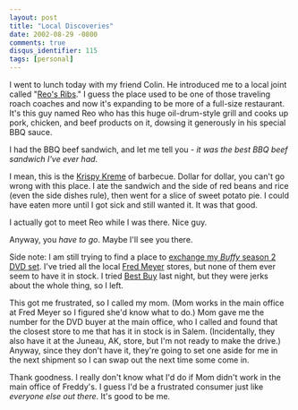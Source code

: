 ```yaml
---
layout: post
title: "Local Discoveries"
date: 2002-08-29 -0800
comments: true
disqus_identifier: 115
tags: [personal]
---
```

I went to lunch today with my friend Colin. He introduced me to a local
joint called "[Reo's
Ribs](http://portland.citysearch.com/profile/33622305)." I guess the
place used to be one of those traveling roach coaches and now it's
expanding to be more of a full-size restaurant. It's this guy named Reo
who has this huge oil-drum-style grill and cooks up pork, chicken, and
beef products on it, dowsing it generously in his special BBQ sauce.

 I had the BBQ beef sandwich, and let me tell you - *it was the best BBQ
beef sandwich I've ever had*.

 I mean, this is the [Krispy Kreme](http://www.krispykreme.com/) of
barbecue. Dollar for dollar, you can't go wrong with this place. I ate
the sandwich and the side of red beans and rice (even the side dishes
rule), then went for a slice of sweet potato pie. I could have eaten
more until I got sick and still wanted it. It was that good.

 I actually got to meet Reo while I was there. Nice guy.

 Anyway, you *have to go*. Maybe I'll see you there.

 Side note: I am still trying to find a place to [exchange my *Buffy*
season 2 DVD set](/archive/2002/08/26/i-went-to-the-animal-fair.aspx).
I've tried all the local [Fred Meyer](http://www.fredmeyer.com) stores,
but none of them ever seem to have it in stock. I tried [Best
Buy](http://www.bestbuy.com) last night, but they were jerks about the
whole thing, so I left.

 This got me frustrated, so I called my mom. (Mom works in the main
office at Fred Meyer so I figured she'd know what to do.) Mom gave me
the number for the DVD buyer at the main office, who I called and found
that the closest store to me that has it in stock is in Salem.
(Incidentally, they also have it at the Juneau, AK, store, but I'm not
ready to make the drive.) Anyway, since they don't have it, they're
going to set one aside for me in the next shipment so I can swap out the
next time some come in.

 Thank goodness. I really don't know what I'd do if Mom didn't work in
the main office of Freddy's. I guess I'd be a frustrated consumer just
like *everyone else out there*. It's good to be me.
